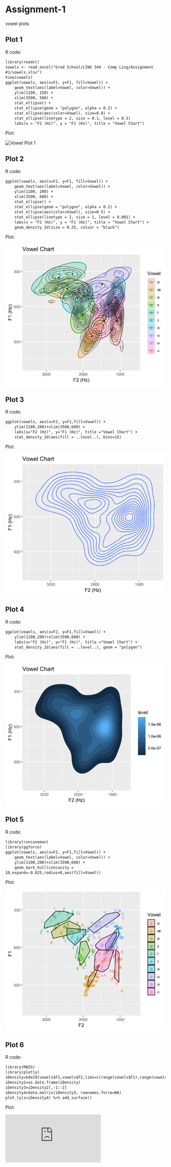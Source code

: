 

# Assignment-1
vowel plots

## Plot 1
R code:
```
library(readxl)
vowels <- read_excel("Grad School/LING 349 - Comp Ling/Assignment #1/vowels.xlsx")
View(vowels)
ggplot(vowels, aes(x=F2, y=F1, fill=Vowel)) +
    geom_text(aes(label=Vowel, color=Vowel)) + 
    ylim(1100, 150) +
    xlim(3500, 500) +
    stat_ellipse() +
    stat_ellipse(geom = "polygon", alpha = 0.2) +
    stat_ellipse(aes(color=Vowel), size=0.8) +
    stat_ellipse(linetype = 2, size = 0.1, level = 0.5)
    labs(x = "F2 (Hz)", y = "F1 (Hz)", title = "Vowel Chart")
```
Plot:

![Vowel Plot 1](https://github.com/user-attachments/assets/05887fb6-be81-4799-8293-4e8270a55cc3)

## Plot 2
R code:
```
ggplot(vowels, aes(x=F2, y=F1, fill=Vowel)) +
    geom_text(aes(label=Vowel, color=Vowel)) + 
    ylim(1100, 200) +
    xlim(3500, 600) +
    stat_ellipse() +
    stat_ellipse(geom = "polygon", alpha = 0.2) +
    stat_ellipse(aes(color=Vowel), size=0.5) +
    stat_ellipse(linetype = 1, size = 1, level = 0.001) + 
    labs(x = "F2 (Hz)", y = "F1 (Hz)", title = "Vowel Chart") + 
    geom_density_2d(size = 0.25, colour = "black")
```
Plot:

![Vowel Plot 2](https://github.com/zabub/Assignment-1/blob/main/Vowel%20Plot%202.svg)

## Plot 3
R code:
```
ggplot(vowels, aes(x=F2, y=F1,fill=Vowel)) + 
    ylim(1100,200)+xlim(3500,600) + 
    labs(x="F2 (Hz)", y="F1 (Hz)", title ="Vowel Chart") + 
    stat_density_2d(aes(fill = ..level..), bins=15)
```
Plot:

![Vowel Plot 3](https://github.com/zabub/Assignment-1/blob/main/Vowel%20Plot%203.svg)


## Plot 4
R code:
```
ggplot(vowels, aes(x=F2, y=F1,fill=Vowel)) + 
    ylim(1100,200)+xlim(3500,600) + 
    labs(x="F2 (Hz)", y="F1 (Hz)", title ="Vowel Chart") + 
    stat_density_2d(aes(fill = ..level..), geom = "polygon")
```
Plot:

![Vowel Plot 4](https://github.com/zabub/Assignment-1/blob/main/Vowel%20Plot%204.svg)


## Plot 5
R code:
```
library(concaveman)
library(ggforce)
ggplot(vowels, aes(x=F2, y=F1,fill=Vowel)) +
    geom_text(aes(label=Vowel, color=Vowel)) +
    ylim(1100,200)+xlim(3500,600) +
    geom_mark_hull(concavity = 10,expand=-0.025,radius=0,aes(fill=Vowel))
```
Plot:

![Vowel Plot 5](https://github.com/zabub/Assignment-1/blob/main/Vowel%20Plot%205.svg)


## Plot 6
R code:
```
library(MASS)
library(plotly)
iDensity=kde2d(vowels$F1,vowels$F2,lims=c(range(vowels$F1),range(vowels$F2)))
iDensity2=as.data.frame(iDensity)
iDensity3=iDensity2[,-1:-2]
iDensity4=data.matrix(iDensity3, rownames.force=NA)
plot_ly(z=iDensity4) %>% add_surface()
```
Plot:

![Vowel Plot 6](https://github.com/zabub/Assignment-1/blob/main/Vowel%20Plot%206.html)








